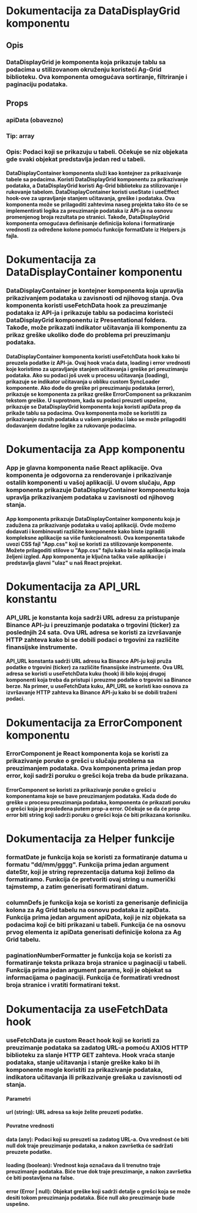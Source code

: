 # Dokumentacija za DataDisplayGrid komponentu
## Opis
### DataDisplayGrid je komponenta koja prikazuje tablu sa podacima u stilizovanom okruženju koristeći Ag-Grid biblioteku. Ova komponenta omogućava sortiranje, filtriranje i paginaciju podataka.

## Props
### apiData (obavezno)
### Tip: array
### Opis: Podaci koji se prikazuju u tabeli. Očekuje se niz objekata gde svaki objekat predstavlja jedan red u tabeli.

#### DataDisplayContainer komponenta služi kao kontejner za prikazivanje tabele sa podacima. Koristi DataDisplayGrid komponentu za prikazivanje podataka, a DataDisplayGrid koristi Ag-Grid biblioteku za stilizovanje i rukovanje tabelom. DataDisplayContainer koristi useState i useEffect hook-ove za upravljanje stanjem učitavanja, greške i podataka. Ova komponenta može se prilagoditi zahtevima naseg projekta tako što će se implementirati logika za preuzimanje podataka iz API-ja na osnovu promenjenog broja rezultata po stranici. Takođe, DataDisplayGrid komponenta omogućava definisanje definicija kolona i formatiranje vrednosti za određene kolone pomoću funkcije formatDate iz Helpers.js fajla.


# Dokumentacija za DataDisplayContainer komponentu


### DataDisplayContainer je kontejner komponenta koja upravlja prikazivanjem podataka u zavisnosti od njihovog stanja. Ova komponenta koristi useFetchData hook za preuzimanje podataka iz API-ja i prikazuje tablu sa podacima koristeći DataDisplayGrid komponentu iz Presentational foldera. Takođe, može prikazati indikator učitavanja ili komponentu za prikaz greške ukoliko dođe do problema pri preuzimanju podataka.

#### DataDisplayContainer komponenta koristi useFetchData hook kako bi preuzela podatke iz API-ja. Ovaj hook vraća data, loading i error vrednosti koje koristimo za upravljanje stanjem učitavanja i greške pri preuzimanju podataka. Ako su podaci još uvek u procesu učitavanja (loading), prikazuje se indikator učitavanja u obliku custom SyncLoader komponente. Ako dođe do greške pri preuzimanju podataka (error), prikazuje se komponenta za prikaz greške ErrorComponent sa prikazanim tekstom greške. U suprotnom, kada su podaci preuzeti uspešno, prikazuje se DataDisplayGrid komponenta koja koristi apiData prop da prikaže tablu sa podacima. Ova komponenta može se koristiti za prikazivanje raznih podataka u vašem projektu i lako se može prilagoditi dodavanjem dodatne logike za rukovanje podacima.

# Dokumentacija za App komponentu

### App je glavna komponenta naše React aplikacije. Ova komponenta je odgovorna za renderovanje i prikazivanje ostalih komponenti u vašoj aplikaciji. U ovom slučaju, App komponenta prikazuje DataDisplayContainer komponentu koja upravlja prikazivanjem podataka u zavisnosti od njihovog stanja.

#### App komponenta prikazuje DataDisplayContainer komponentu koja je zadužena za prikazivanje podataka u vašoj aplikaciji. Ovde možemo dodavati i kombinovati različite komponente kako biste izgradili kompleksne aplikacije sa više funkcionalnosti. Ova komponenta takođe uvozi CSS fajl "App.css" koji se koristi za stilizovanje komponente. Možete prilagoditi stilove u "App.css" fajlu kako bi naša aplikacija imala željeni izgled. App komponenta je ključna tačka vaše aplikacije i predstavlja glavni "ulaz" u naš React projekat.

# Dokumentacija za API_URL konstantu
###  API_URL je konstanta koja sadrži URL adresu za pristupanje Binance API-ju i preuzimanje podataka o trgovini (ticker) za poslednjih 24 sata. Ova URL adresa se koristi za izvršavanje HTTP zahteva kako bi se dobili podaci o trgovini za različite finansijske instrumente.

#### API_URL konstanta sadrži URL adresu ka Binance API-ju koji pruža podatke o trgovini (ticker) za različite finansijske instrumente. Ova URL adresa se koristi u useFetchData kuku (hook) ili bilo kojoj drugoj komponenti koja treba da pristupi i preuzme podatke o trgovini sa Binance berze. Na primer, u useFetchData kuku, API_URL se koristi kao osnova za izvršavanje HTTP zahteva ka Binance API-ju kako bi se dobili traženi podaci.


# Dokumentacija za ErrorComponent komponentu
### ErrorComponent je React komponenta koja se koristi za prikazivanje poruke o grešci u slučaju problema sa preuzimanjem podataka. Ova komponenta prima jedan prop error, koji sadrži poruku o grešci koja treba da bude prikazana.

#### ErrorComponent se koristi za prikazivanje poruke o grešci u komponentama koje se bave preuzimanjem podataka. Kada dođe do greške u procesu preuzimanja podataka, komponenta će prikazati poruku o grešci koja je prosleđena putem prop-a error. Očekuje se da će prop error biti string koji sadrži poruku o grešci koja će biti prikazana korisniku.

# Dokumentacija za Helper funkcije
### formatDate je funkcija koja se koristi za formatiranje datuma u formatu "dd/mm/gggg". Funkcija prima jedan argument dateStr, koji je string reprezentacija datuma koji želimo da formatiramo. Funkcija će pretvoriti ovaj string u numerički tajmstemp, a zatim generisati formatirani datum.

### columnDefs je funkcija koja se koristi za generisanje definicija kolona za Ag Grid tabelu na osnovu podataka iz apiData. Funkcija prima jedan argument apiData, koji je niz objekata sa podacima koji će biti prikazani u tabeli. Funkcija će na osnovu prvog elementa iz apiData generisati definicije kolona za Ag Grid tabelu.

### paginationNumberFormatter je funkcija koja se koristi za formatiranje teksta prikaza broja stranice u paginaciji u tabeli. Funkcija prima jedan argument params, koji je objekat sa informacijama o paginaciji. Funkcija će formatirati vrednost broja stranice i vratiti formatirani tekst.

# Dokumentacija za useFetchData hook
### useFetchData je custom React hook koji se koristi za preuzimanje podataka sa zadatog URL-a pomoću  AXIOS HTTP biblioteku za slanje HTTP GET zahteva. Hook vraća stanje podataka, stanje učitavanja i stanje greške kako bi ih komponente mogle koristiti za prikazivanje podataka, indikatora učitavanja ili prikazivanje grešaka u zavisnosti od stanja.

#### Parametri
#### url (string): URL adresa sa koje želite preuzeti podatke.

#### Povratne vrednosti
#### data (any): Podaci koji su preuzeti sa zadatog URL-a. Ova vrednost će biti null dok traje preuzimanje podataka, a nakon završetka će sadržati preuzete podatke.
#### loading (boolean): Vrednost koja označava da li trenutno traje preuzimanje podataka. Biće true dok traje preuzimanje, a nakon završetka će biti postavljena na false.
#### error (Error | null): Objekat greške koji sadrži detalje o grešci koja se može desiti tokom preuzimanja podataka. Biće null ako preuzimanje bude uspešno.




